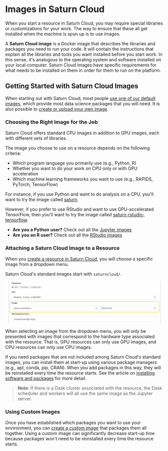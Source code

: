# Images in Saturn Cloud

When you start a resource in Saturn Cloud, you may require special libraries or customizations for your work. The way to ensure that these all get installed when the machine is spun up is to use images.

A **Saturn Cloud image** is a Docker image that describes the libraries and packages you need to run your code. It will contain the instructions that explain all the libraries and tools you want installed before you start work. In this sense, it's analogous to the operating system and software installed on your local computer. Saturn Cloud images have specific requirements for what needs to be installed on them in order for them to run on the platform.

## Getting Started with Saturn Cloud Images

When starting out with Saturn Cloud, most people [use one of our default images](<docs/using-saturn-cloud/manage-images/saturn-default-images/rstudio-images/saturn-rstudio.md>), which provide most data science packages that you will need. It is also possible to [create or upload your own image](<docs/using-saturn-cloud/manage-images/build-images/import-images.md>).

### Choosing the Right Image for the Job

Saturn Cloud offers standard CPU images in addition to GPU images, each with different sets of libraries.

The image you choose to use on a resource depends on the following criteria:

-   Which program language you primarily use (e.g., Python, R)
-   Whether you want to do your work on CPU only or with GPU acceleration
-   Which machine learning frameworks you want to use (e.g., RAPIDS, PyTorch, TensorFlow)

For instance, if you use Python and want to do analysis on a CPU, you'll want to try the image called [saturn](https://github.com/saturncloud/images/tree/main/saturn).

However, if you prefer to use RStudio and want to use GPU-accelerated TensorFlow, then you'll want to try the image called [saturn-rstudio-tensorflow](https://github.com/saturncloud/images/tree/main/saturn-rstudio-tensorflow).

-   **Are you a Python user?** Check out all the [Jupyter images](<docs/using-saturn-cloud/manage-images/saturn-default-images/jupyter-images/saturn-rapids.md>)
-   **Are you an R user?** Check out all the [RStudio images](<docs/using-saturn-cloud/manage-images/saturn-default-images/rstudio-images/saturn-rstudio.md>)

### Attaching a Saturn Cloud Image to a Resource

When you [create a resource in Saturn Cloud](<docs/admin/active-resources.md>), you will choose a specific image from a dropdown menu.

Saturn Cloud's standard images start with `saturncloud/`.

![Image selector for new resource](/images/docs/new-resource-image-selector.jpg "doc-image")

When selecting an image from the dropdown menu, you will only be presented with images that correspond to the hardware type associated with the resource. That is, GPU resources can only use GPU images, and CPU resources can only use CPU images.

If you need packages that are not included among Saturn Cloud's standard images, you can install them at start-up using various package managers (e.g., apt, conda, pip, CRAN). When you add packages in this way, they will be reinstalled every time the resource starts. See the article on [installing software and packages](<docs/using-saturn-cloud/install-packages.md>) for more detail.

> **Note**: If there is a Dask cluster associated with the resource, the Dask scheduler and workers will all use the same image as the Jupyter server.

### Using Custom Images

Once you have established which packages you want to use your environment, you can [create a custom image](<docs/using-saturn-cloud/manage-images/build-images/import-images.md>) that packages them all together. Using a custom image can significantly decrease start-up time because packages won't need to be reinstalled every time the resource starts.
